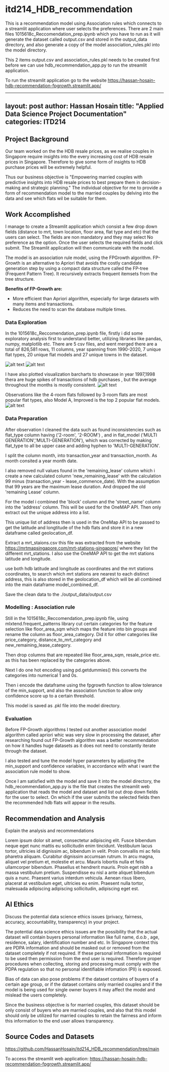 # itd214_HDB_recommendation
This is a recommendation model using Association rules which connects to a streamlit application where user selects the preferences. There are 2 main files 1015618c_Reccomendation_prep.ipynb which you have to run as it will generate the dataset called output.csv and stored in the output_data directory, and also generate a copy of the model association_rules.pkl into  the model directory.

This 2 items output.csv and association_rules.pkl needs to be created first before we can use hdb_recommendation_app.py to run the streamlit application.

To run the streamlit application go to the website https://hassan-hosain-hdb-recommendation-fpgrowth.streamlit.app/

---
layout: post
author: Hassan Hosain
title: "Applied Data Science Project Documentation"
categories: ITD214
---
## Project Background
Our team worked on the the HDB resale prices, as we realise couples in Singapore require insights into the every increasing cost of HDB resale prices in Singapore. Therefore to give some form of insights to HDB purchase prices will be extremely helpful.

Thus our business objective is "Empowering married couples with predictive insights into HDB resale prices to best prepare them in decision-making and strategic planning."
The individual objective for me to provide a form of recommendation model to the married couples by delving into the data and see which flats wil be suitable for them.

## Work Accomplished
I manage to create a Streamlit application which consist a few drop down fields (distance to mrt, town location, floor area, flat type and etc) that the users can select. The fields are non mandatory and they may select No preference as the option. Once the user selects the required fields and click submit. The Streamlit application will then communicate with the model.

The model is an association rule model, using the FPGrowth algorithm. FP-Growth is an alternative to Apriori that avoids the costly candidate generation step by using a compact data structure called the FP-tree (Frequent Pattern Tree). It recursively extracts frequent itemsets from the tree structure.

**Benefits of FP-Growth are:**
- More efficient than Apriori algorithm, especially for large datasets with many items and transactions.
- Reduces the need to scan the database multiple times.

### Data Exploration
In the 1015618c_Reccomendation_prep.ipynb file, firstly i did some exploratory analysis first to understand better, utilizing libraries like pandas, numpy, matplotlib etc. There are 5 csv files, and went merged there are a total of 826,581 rows, 11 columns, year spanning from 1990-2020, 7 unique flat types, 20 unique flat models and 27 unique towns in the dataset.

![alt text](images/EDA_pt1.JPG) ![alt text](images/EDA_pt2.JPG)

I have also plotted visualization barcharts to showcase in year 1997,1998 thera are huge spikes of transactions of hdb purchases , but the average throughout the months is mostly consistent.
![alt text](images/EDA_pt3.JPG)

Observations like the 4-room flats followed by 3-room flats are most popular flat types, also Model A, Improved is the top 2 popular flat models.
![alt text](images/EDA_pt4.JPG)

### Data Preparation
After observation I cleaned the data such as found inconsistencies such as flat_type column having ('2-room', '2-ROOM') , and in flat_model ('MULTI GENERATION','MULTI-GENERATION'), which was corrected by making flat_type to all be upper case and adding hyphen to 'MULTI-GENERATION'.

I split the column month, into transaction_year and transaction_month. As month consited a year month date.

I also removed null values found in the 'remaining_lease' column which i create a new calculated column 'new_remaining_lease' with the calculation 99 minus (transaction_year - lease_commence_date). With the assumption that 99 years are the maximum lease duration. And dropped the old 'remaining Lease' column.

For the model i combined the 'block' column and the 'street_name' column into the 'address' column. This will be used for the OneMAP API. Then only extract out the unique address into a list.

This unique list of address then is used in the OneMap API to be passed to get the latitude and longtitude of the hdb flats and store it in a new dataframe called geolocation_df.

Extract a mrt_staions.csv this file was extracted from the website https://mrtmapsingapore.com/mrt-stations-singapore/ where they list the different mrt_stations. I also use the OneMAP API to get the mrt stations latitude and longitude.

use both hdb latitude and longitude as coordinates and the mrt stations coordinates, to search which mrt stations are nearest to each distinct address, this is also stored in the geolocation_df which will be all combined into the main dataframe model_combined_df.

Save the clean data to the ./output_data/output.csv

### Modelling : Association rule
Still in the 1015618c_Reccomendation_prep.ipynb file, using mlxtend.frequent_patterns library cut certain categories for the feature selection like floor_area_sqm which maps the feature into bin groups and rename the column as floor_area_category. Did it for other categories like price_category, distance_to_mrt_category and new_remaining_lease_category.

Then drop columns that are repeated like floor_area_sqm, resale_price etc. as this has been replaced by the categories above.

Next I do one hot encoding using pd.getdummies() this converts the categories into numerical 1 and 0s.

Then i encode the dataframe using the fpgrowth function to allow tolerance of the min_support, and also the association function to allow only confidence score up to a certain threshold.

This model is saved as .pkl file into the model directory.


### Evaluation
Before FP-Growth algorithms I tested out another association model algorithm called apriori whic was very slow in processing the dataset, after researching found out FP-Growth algorithm was a better recommendation on how it handles huge datasets as it does not need to constantly iterate through the dataset.

I also tested and tune the model hyper parameters by adjusting the min_support and confidence variables, in accordance with what i want the association rule model to show.

Once I am satisfied with the model and save it into the model directory, the hdb_recommendation_app.py is the file that creates the streamlit web application that reads the model and dataset and list out drop down fields for the user to select. On which if the user submits the selected fields then the recommended hdb flats will appear in the results.

## Recommendation and Analysis
Explain the analysis and recommendations

Lorem ipsum dolor sit amet, consectetur adipiscing elit. Fusce bibendum neque eget nunc mattis eu sollicitudin enim tincidunt. Vestibulum lacus tortor, ultricies id dignissim ac, bibendum in velit. Proin convallis mi ac felis pharetra aliquam. Curabitur dignissim accumsan rutrum. In arcu magna, aliquet vel pretium et, molestie et arcu. Mauris lobortis nulla et felis ullamcorper bibendum. Phasellus et hendrerit mauris. Proin eget nibh a massa vestibulum pretium. Suspendisse eu nisl a ante aliquet bibendum quis a nunc. Praesent varius interdum vehicula. Aenean risus libero, placerat at vestibulum eget, ultricies eu enim. Praesent nulla tortor, malesuada adipiscing adipiscing sollicitudin, adipiscing eget est.

## AI Ethics
Discuss the potential data science ethics issues (privacy, fairness, accuracy, accountability, transparency) in your project. 

The potential data science ethics issues are the possibility that the actual dataset will contain buyers personal information like full name, d.o.b , age, residence, salary, identification number and etc. In Singapore context this are PDPA information and should be masked out or removed from the dataset completely if not required.
If these personal information is required to be used then permission from the end user is required. Therefore proper procedures when collecting, storing and processing must comply with the PDPA regulation so that no personal identifiable infomation (PII) is exposed.

Bias of data can also pose problems if the dataset contains of buyers of a certain age group, or if the dataset contains only married couples and if the model is being used for single owner buyers it may affect the model and mislead the users completely.

Since the business objective is for married couples, this dataset should be only consist of buyers who are married couples, and also that this model should only be utilized for married couples to retain the fairness and inform this information to the end user allows transparency.

## Source Codes and Datasets
https://github.com/HassanHosain/itd214_HDB_recommendation/tree/main

To access the streamlit web application: https://hassan-hosain-hdb-recommendation-fpgrowth.streamlit.app/
